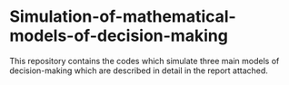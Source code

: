 # Simulation-of-mathematical-models-of-decision-making

This repository contains the codes which simulate three main models of decision-making which are described in detail in the report attached. 

